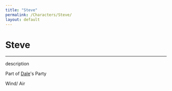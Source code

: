 ```yaml
---
title: "Steve"
permalink: /Characters/Steve/
layout: default
---
```

# Steve
---
description

Part of [Dale](Dale.md)'s Party

Wind/ Air